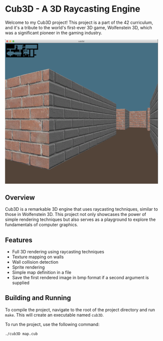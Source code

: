 # Cub3D - A 3D Raycasting Engine

Welcome to my Cub3D project! This project is a part of the 42 curriculum, and it's a tribute to the world's first-ever 3D game, Wolfenstein 3D, which was a significant pioneer in the gaming industry.

![Cub3D Demo](3dgame.png)

## Overview

Cub3D is a remarkable 3D engine that uses raycasting techniques, similar to those in Wolfenstein 3D. This project not only showcases the power of simple rendering techniques but also serves as a playground to explore the fundamentals of computer graphics.

## Features

- Full 3D rendering using raycasting techniques
- Texture mapping on walls
- Wall collision detection
- Sprite rendering
- Simple map definition in a file
- Save the first rendered image in bmp format if a second argument is supplied

## Building and Running

To compile the project, navigate to the root of the project directory and run `make`. This will create an executable named `cub3D`.

To run the project, use the following command:

```bash
./cub3D map.cub
